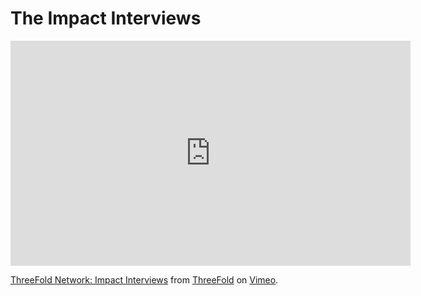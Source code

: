 # The Impact Interviews

<iframe src="https://player.vimeo.com/video/400675796" width="640" height="360" frameborder="0" allow="autoplay; fullscreen" allowfullscreen></iframe>
<p><a href="https://vimeo.com/400675796">ThreeFold Network: Impact Interviews</a> from <a href="https://vimeo.com/user90305615">ThreeFold</a> on <a href="https://vimeo.com">Vimeo</a>.</p>
